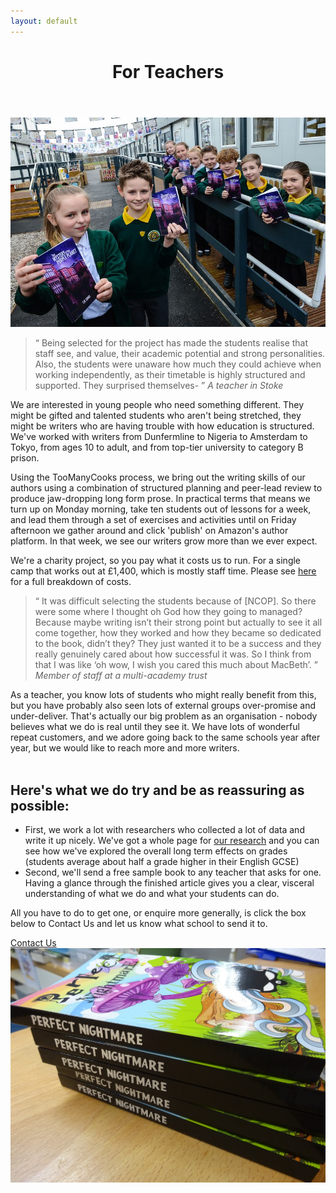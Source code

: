 ```yaml
---
layout: default
---
```

<header class="portfolio-header">
  <h1>For Teachers</h1>
</header>

<img src="images/holdingbooks.jpg" alt="Children holding books and smiling" />


<blockquote>
<q>
Being selected for the project has made the students realise that staff see, and value, their academic potential and strong personalities. Also, the students were unaware how much they could achieve when working independently, as their timetable is highly structured and supported. They surprised themselves-
</q>
<cite>A teacher in Stoke</cite>

</blockquote>

We are interested in young people who need something different.  They might be gifted and talented students who aren't being stretched, they might be writers who are having trouble with how education is structured. We've worked with writers from Dunfermline to Nigeria to Amsterdam to Tokyo, from ages 10 to adult, and from top-tier university to category B prison.

Using the TooManyCooks process, we bring out the writing skills of our authors using a combination of structured planning and peer-lead review to produce jaw-dropping long form prose. In practical terms that means we turn up on Monday morning, take ten students out of lessons for a week, and lead them through a set of exercises and activities until on Friday afternoon we gather around and click 'publish' on Amazon's author platform. In that week, we see our writers grow more than we ever expect. 

We're a charity project, so you pay what it costs us to run.  For a single camp that works out at £1,400, which is mostly staff time. Please see [here](https://equalitytime.co.uk/6417/2020/03/02/analysis-of-white-water-writers-camp-costs/) for a full breakdown of costs.


<blockquote><q>
It was difficult selecting the students because of [NCOP]. So there were some where I thought oh God how they going to managed? Because maybe writing isn’t their strong point but actually to see it all come together, how they worked and how they became so dedicated to the book, didn’t they? They just wanted it to be a success and they really genuinely cared about how successful it was. So I think from that I was like ‘oh wow, I wish you cared this much about MacBeth’.
</q>
<cite>Member of staff at a multi-academy trust</cite>
</blockquote> 

As a teacher, you know lots of students who might really benefit from this, but you have probably also seen lots of external groups over-promise and under-deliver.  That's actually our big problem as an organisation - nobody believes what we do is real until they see it. We have lots of wonderful repeat customers, and we adore going back to the same schools year after year, but we would like to reach more and more writers.
<br><br>

<h2> Here's what we do try and be as reassuring as possible: </h2>

* First, we work a lot with researchers who collected a lot of data and write it up nicely.  We've got a whole page for [our research](research) and you can see how we've explored the overall long term effects on grades (students average about half a grade higher in their English GCSE)  
* Second, we'll send a free sample book to any teacher that asks for one. Having a glance through the finished article gives you a clear, visceral understanding of what we do and what your students can do. 

All you have to do to get one, or enquire more generally, is click the box below to Contact Us and let us know what school to send it to. 

<div class="link-container">
<a class="box" href="{{site.baseurl}}/contact">Contact Us</a>  
</div>




<img src="images/index.png" alt="A pile of books" />
